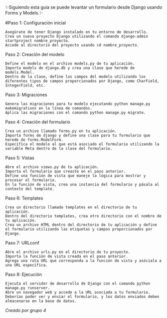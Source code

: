 ✨Siguiendo esta guía se puede levantar un formulario desde Django usando Forms y Models.✨

#Paso 1: Configuración inicial

    Asegúrate de tener Django instalado en tu entorno de desarrollo.
    Crea un nuevo proyecto Django utilizando el comando django-admin startproject nombre_proyecto.
    Accede al directorio del proyecto usando cd nombre_proyecto.

Paso 2: Creación del modelo

    Define el modelo en el archivo models.py de tu aplicación.
    Importa models de django.db y crea una clase que herede de models.Model.
    Dentro de la clase, define los campos del modelo utilizando los diferentes tipos de campos proporcionados por Django, como CharField, IntegerField, etc.

Paso 3: Migraciones

    Genera las migraciones para tu modelo ejecutando python manage.py makemigrations en la línea de comandos.
    Aplica las migraciones con el comando python manage.py migrate.

Paso 4: Creación del formulario

    Crea un archivo llamado forms.py en tu aplicación.
    Importa forms de django y define una clase para tu formulario que herede de forms.ModelForm.
    Especifica el modelo al que está asociado el formulario utilizando la variable Meta dentro de la clase del formulario.

Paso 5: Vistas

    Abre el archivo views.py de tu aplicación.
    Importa el formulario que creaste en el paso anterior.
    Define una función de vista que maneje la lógica para mostrar y procesar el formulario.
    En la función de vista, crea una instancia del formulario y pásala al contexto del template.

Paso 6: Templates

    Crea un directorio llamado templates en el directorio de tu aplicación.
    Dentro del directorio templates, crea otro directorio con el nombre de tu aplicación.
    Crea un archivo HTML dentro del directorio de tu aplicación y define el formulario utilizando las etiquetas y campos proporcionados por Django.

Paso 7: URLconf

    Abre el archivo urls.py en el directorio de tu proyecto.
    Importa la función de vista creada en el paso anterior.
    Agrega una ruta URL que corresponda a la función de vista y asóciala a una URL específica.

Paso 8: Ejecución

    Ejecuta el servidor de desarrollo de Django con el comando python manage.py runserver.
    Abre un navegador web y accede a la URL asociada a tu formulario.
    Deberías poder ver y enviar el formulario, y los datos enviados deben almacenarse en la base de datos.
    
    
_Creado por grupo 4_



